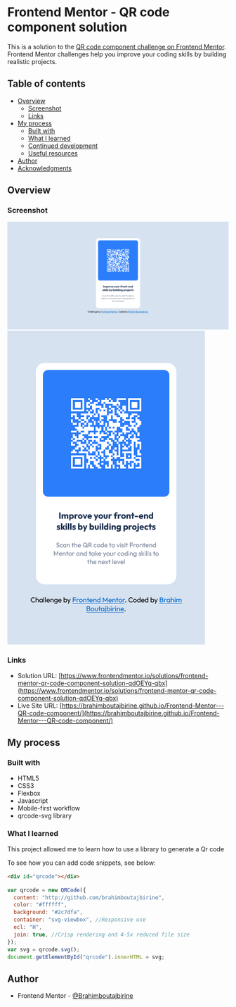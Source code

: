# Frontend Mentor - QR code component solution

This is a solution to the [QR code component challenge on Frontend Mentor](https://www.frontendmentor.io/challenges/qr-code-component-iux_sIO_H). Frontend Mentor challenges help you improve your coding skills by building realistic projects.

## Table of contents

- [Overview](#overview)
  - [Screenshot](#screenshot)
  - [Links](#links)
- [My process](#my-process)
  - [Built with](#built-with)
  - [What I learned](#what-i-learned)
  - [Continued development](#continued-development)
  - [Useful resources](#useful-resources)
- [Author](#author)
- [Acknowledgments](#acknowledgments)

## Overview

### Screenshot

![](./screenshot/screenDestop.png)
![](./screenshot/screenMobile.png)

### Links

- Solution URL: [https://www.frontendmentor.io/solutions/frontend-mentor-qr-code-component-solution-qdOEYq-qbx](https://www.frontendmentor.io/solutions/frontend-mentor-qr-code-component-solution-qdOEYq-qbx)
- Live Site URL: [https://brahimboutajbirine.github.io/Frontend-Mentor---QR-code-component/](https://brahimboutajbirine.github.io/Frontend-Mentor---QR-code-component/)

## My process

### Built with

- HTML5
- CSS3
- Flexbox
- Javascript
- Mobile-first workflow
- qrcode-svg library

### What I learned

This project allowed me to learn how to use a library to generate a Qr code

To see how you can add code snippets, see below:

```html
<div id="qrcode"></div>
```

```js
var qrcode = new QRCode({
  content: "http://github.com/brahimboutajbirine",
  color: "#ffffff",
  background: "#2c7dfa",
  container: "svg-viewbox", //Responsive use
  ecl: "H",
  join: true, //Crisp rendering and 4-5x reduced file size
});
var svg = qrcode.svg();
document.getElementById("qrcode").innerHTML = svg;
```

## Author

- Frontend Mentor - [@Brahimboutajbirine](https://www.frontendmentor.io/profile/Brahimboutajbirine)
